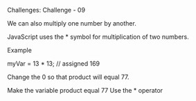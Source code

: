 Challenges: Challenge - 09

We can also multiply one number by another.

JavaScript uses the * symbol for multiplication of two numbers.

Example

myVar = 13 * 13; // assigned 169

Change the 0 so that product will equal 77.


Make the variable product equal 77
Use the * operator